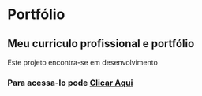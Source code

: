 # **Portfólio**

## Meu curriculo profissional e portfólio

Este projeto encontra-se em desenvolvimento

### Para acessa-lo pode [Clicar Aqui](http://higor.dev)
